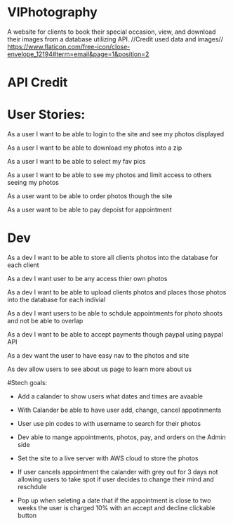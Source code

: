 # VIPhotography
A website for clients to book their special occasion, view, and download their images from a database utilizing API.
//Credit used data and images//
https://www.flaticon.com/free-icon/close-envelope_12194#term=email&page=1&position=2

# API Credit

# User Stories:

As a user I want to be able to login to the site and see my photos displayed

As a user I want to be able to download my photos into a zip

As a user I want to be able to select my fav pics 

As a user I want to be able to see my photos and limit access to others seeing my photos

As a user want to be able to order photos though the site

As a user want to be able to pay depoist for appointment

# Dev
As a dev I want to be able to store all clients photos into the database for each client

As a dev I want user to be any access thier own photos

As a dev I want to be able to upload clients photos and places those photos into the database for each indivial

As a dev I want users to be able to schdule appointments for photo shoots and not be able to overlap

As a dev I want to be able to accept payments though paypal using paypal API

As a dev want the user to have easy nav to the photos and site

As dev allow users to see about us page to learn more about us

#Stech goals:

* Add a calander to show users what dates and times are avaable 

* With Calander be able to have user add, change, cancel appotinments

* User use pin codes to with username to search for their photos

* Dev able to mange appointments, photos, pay, and orders on the Admin side

* Set the site to a live server with AWS cloud to store the photos

*  If user cancels appointment the calander with grey out for 3 days not allowing users to take spot if user decides to change their mind and reschdule

* Pop up when seleting a date that if the appointment is close to two weeks the user is charged 10% with an accept and decline clickable button

